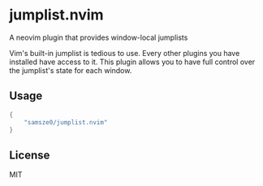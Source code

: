 # jumplist.nvim

A neovim plugin that provides window-local jumplists

Vim's built-in jumplist is tedious to use. Every other plugins you have installed have access to it. This plugin allows you to have full control over the jumplist's state for each window.

## Usage

```lua
{
    "samsze0/jumplist.nvim"
}
```

## License

MIT